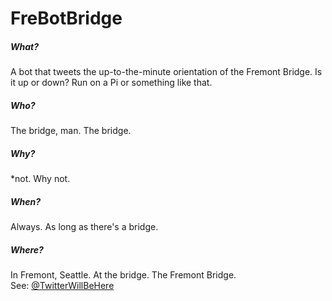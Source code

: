 # FreBotBridge


##### *What?*
A bot that tweets the up-to-the-minute orientation of the Fremont Bridge. Is it up or down? Run on a Pi or something like that. 

##### *Who?*
The bridge, man. The bridge. 

##### *Why?*
*not. Why not.

##### *When?*
Always. As long as there's a bridge.

##### *Where?*
In Fremont, Seattle. At the bridge. The Fremont Bridge.\
See: [@TwitterWillBeHere](http://twitter.com)
